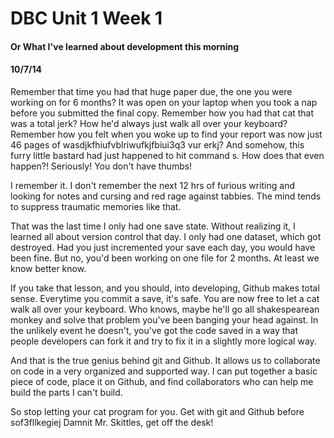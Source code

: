 <!-- This template is in markdown, not html, so
  it will not render beautifully when you copy and
  paste it into your github.io site, but it will at
  least be published. Next week you'll be creating a
  blog template using HTML and CSS and you'll be able
  to copy and paste the blog posts from week 1 in there
  to make them pretty next week.

  For now, please replace the title, subtitle (if desired),
  and date with the text you would like. Markdown is pretty
  simple, so you can just feel free to type. =) -->


# DBC Unit 1 Week 1
#### Or What I've learned about development this morning
#### 10/7/14

Remember that time you had that huge paper due, the one you were working on for 6 months? It was open on your laptop when you took a nap before you submitted the final copy. Remember how you had that cat that was a total jerk? How he'd always just walk all over your keyboard? Remember how you felt when you woke up to find your report was now just 46 pages of wasdjkfhiufvblriwufkjfbiui3q3 vur erkj? And somehow, this furry little bastard had just happened to hit command s. How does that even happen?! Seriously! You don't have thumbs!

I remember it. I don't remember the next 12 hrs of furious writing and looking for notes and cursing and red rage against tabbies. The mind tends to suppress traumatic memories like that.

That was the last time I only had one save state. Without realizing it, I learned all about version control that day. I only had one dataset, which got destroyed. Had you just incremented your save each day, you would have been fine. But no, you'd been working on one file for 2 months. At least we know better know.

If you take that lesson, and you should, into developing, Github makes total sense. Everytime you commit a save, it's safe. You are now free to let a cat walk all over your keyboard. Who knows, maybe he'll go all shakespearean monkey and solve that problem you've been banging your head against. In the unlikely event he doesn't, you've got the code saved in a way that people developers can fork it and try to fix it in a slightly more logical way.

And that is the true genius behind git and Github. It allows us to collaborate on code in a very organized and supported way. I can put together a basic piece of code, place it on Github, and find collaborators who can help me build the parts I can't build.

So stop letting your cat program for you. Get with git and Github before sof3fllkegiej Damnit Mr. Skittles, get off the desk!





